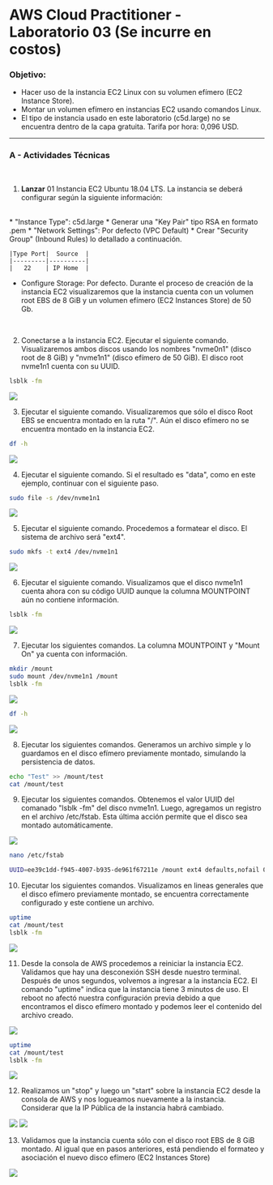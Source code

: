 # AWS Cloud Practitioner - Laboratorio 03 (Se incurre en costos)
### Objetivo: 
* Hacer uso de la instancia EC2 Linux con su volumen efímero (EC2 Instance Store).
* Montar un volumen efímero en instancias EC2 usando comandos Linux.
* El tipo de instancia usado en este laboratorio (c5d.large) no se encuentra dentro de la capa gratuita. Tarifa por hora: 0,096 USD.

---

### A - Actividades Técnicas
<br>

1. **Lanzar** 01 Instancia EC2 Ubuntu 18.04 LTS. La instancia se deberá configurar según la siguiente información:
<br>
* "Instance Type": c5d.large
* Generar una "Key Pair" tipo RSA en formato .pem
* "Network Settings": Por defecto (VPC Default) 
* Crear "Security Group" (Inbound Rules) lo detallado a continuación. 

    |Type Port|  Source  |
    |---------|----------|
    |   22    | IP Home  |
  
    
* Configure Storage: Por defecto. Durante el proceso de creación de la instancia EC2 visualizaremos que la instancia cuenta con un volumen root EBS de 8 GiB y un volumen efímero (EC2 Instances Store) de 50 Gb.

<br>

2. Conectarse a la instancia EC2. Ejecutar el siguiente comando. Visualizaremos ambos discos usando los nombres "nvme0n1" (disco root de 8 GiB) y "nvme1n1" (disco efímero de 50 GiB). El disco root nvme1n1 cuenta con su UUID.

```bash
lsblk -fm
```
<img src="images/lab03_01.jpg">

<br>

3. Ejecutar el siguiente comando. Visualizaremos que sólo el disco Root EBS se encuentra montado en la ruta "/". Aún el disco efímero no se encuentra montado en la instancia EC2.

```bash
df -h
```
<img src="images/lab03_02.jpg">
<br>

4. Ejecutar el siguiente comando. Si el resultado es "data", como en este ejemplo, continuar con el siguiente paso.

```bash
sudo file -s /dev/nvme1n1
```
<img src="images/lab03_03.jpg">
<br>


5. Ejecutar el siguiente comando. Procedemos a formatear el disco. El sistema de archivo será "ext4".

```bash
sudo mkfs -t ext4 /dev/nvme1n1
```
<img src="images/lab03_04.jpg">
<br>


6. Ejecutar el siguiente comando. Visualizamos que el disco nvme1n1 cuenta ahora con su código UUID aunque la columna MOUNTPOINT aún no contiene información.

```bash
lsblk -fm
```
<img src="images/lab03_05.jpg">
<br>


7. Ejecutar los siguientes comandos. La columna MOUNTPOINT y "Mount On" ya cuenta con información. 

```bash
mkdir /mount
sudo mount /dev/nvme1n1 /mount
lsblk -fm
```
<img src="images/lab03_06.jpg">
<br>

```bash
df -h
```

<img src="images/lab03_07.jpg">
<br>

8. Ejecutar los siguientes comandos. Generamos un archivo simple y lo guardamos en el disco efímero previamente montado, simulando la persistencia de datos. 

```bash
echo "Test" >> /mount/test
cat /mount/test

```

9. Ejecutar los siguientes comandos. Obtenemos el valor UUID del comanado "lsblk -fm" del disco nvme1n1. Luego, agregamos un registro en el archivo /etc/fstab. Esta última acción permite que el disco sea montado automáticamente.

<img src="images/lab03_08.jpg">
<br>

```bash
nano /etc/fstab
```

```bash
UUID=ee39c1dd-f945-4007-b935-de961f67211e /mount ext4 defaults,nofail 0 2
```


10. Ejecutar los siguientes comandos. Visualizamos en lineas generales que el disco efímero previamente montado, se encuentra correctamente configurado y este contiene un archivo. 

```bash
uptime
cat /mount/test
lsblk -fm
```
<img src="images/lab03_09.jpg">
<br>


11. Desde la consola de AWS procedemos a reiniciar la instancia EC2. Validamos que hay una desconexión SSH desde nuestro terminal. Después de unos segundos, volvemos a ingresar a la instancia EC2. El comando "uptime" indica que la instancia tiene 3 minutos de uso. El reboot no afectó nuestra configuración previa debido a que encontramos el disco efímero montado y podemos leer el contenido del archivo creado.

<img src="images/lab03_10.jpg">

```bash
uptime
cat /mount/test
lsblk -fm
```
<img src="images/lab03_11.jpg">
<br>

12. Realizamos un "stop" y luego un "start" sobre la instancia EC2 desde la consola de AWS y nos logueamos nuevamente a la instancia. Considerar que la IP Pública de la instancia habrá cambiado.


<img src="images/lab03_12.jpg">

<img src="images/lab03_13.jpg">


13. Validamos que la instancia cuenta sólo con el disco root EBS de 8 GiB montado. Al igual que en pasos anteriores, está pendiendo el formateo y asociación el nuevo disco efímero (EC2 Instances Store)

<img src="images/lab03_14.jpg">